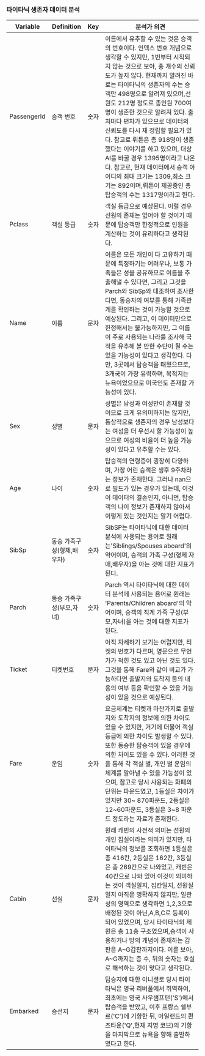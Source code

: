 ### 타이타닉 생존자 데이터 분석

| Variable | Definition | Key | 분석가 의견 |
| -- | -- | -- | -- |
|  PassengerId  | 승객 번호 | 숫자 | 이름에서 유추할 수 있는 것은 승객의 번호이다. 인덱스 번호 개념으로 생각할 수 있지만, 1번부터 시작되지 않는 것으로 보아, 총 개수의 신뢰도가 높지 않다. 현재까지 알려진 바로는 타이타닉의 생존자의 수는 승객만 498명으로 알려져 있으며,선원도 212명 정도로 총인원 700여명이 생존한 것으로 알려져 있다. 출처마다 편차가 있으므로 데이터의 신뢰도를 다시 재 정립할 필요가 있다. 참고로 뤼튼은 총 918명이 생존했다는 이야기를 하고 있으며, 대상 AI를 바꿀 경우 1395명이라고 나온다. 참고로, 현재 데이터에서 승객 아이디의 최대 크기는 1309,최소 크기는 892이며,뤼튼이 제공중인 총 탑승객의 수는 1317명이라고 한다. |
|  Pclass  | 객실 등급 | 숫자 | 객실 등급으로 예상된다. 이럴 경우 선원의 존재는 없어야 할 것이기 때문에 탑승객만 한정적으로 인원을 계산하는 것이 유리하다고 생각된다.|
|  Name  | 이름 | 문자 | 이름은 모든 개인이 다 고유하기 때문에 특정하기는 어려우나, 보통 가족들은 성을 공유하므로 이름을 추출해낼 수 있다면, 그리고 그것을 Parch와 SibSp와 대조하여 조사한다면, 동승자의 여부를 통해 가족관계를 확인하는 것이 가능할 것으로 예상된다. 그리고, 이 데이터만으로 한정해서는 불가능하지만, 그 이름이 주로 사용되는 나라를 조사해 국적을 유추해 볼 만한 수단이 될 수는 있을 가능성이 있다고 생각한다. 다만, 3곳에서 탑승객을 태웠으므로, 3개국이 가장 유력하며, 목적지는 뉴욕이었으므로 미국인도 존재할 가능성이 있다. |
|  Sex  | 성별 | 문자 | 성별은 남성과 여성만이 존재할 것이므로 크게 유의미하지는 않지만, 통상적으로 생존자의 경우 남성보다는 여성을 더 우선시 할 가능성이 높으므로 여성의 비율이 더 높을 가능성이 있다고 유추할 수는 있다. |
|  Age  | 나이 | 숫자 | 탑승객의 연령층이 굉장히 다양하며, 가장 어린 승객은 생후 9주차라는 정보가 존재한다. 그러나 nan으로 필드가 있는 경우가 있는데, 이것이 데이터의 결손인지, 아니면, 탑승객의 나이 정보가 존재하지 않아서 이렇게 있는 것인지는 알기 어렵다. |
|  SibSp  | 동승 가족구성(형제,배우자) | 숫자 | SibSP는 타이타닉에 대한 데이터 분석에 사용되는 용어로 원래는'Siblings/Spouses aboard'의 약어이며, 승객의 가족 구성(형제 자매,배우자)을 아는 것에 대한 지표가 된다. |
|  Parch  | 동승 가족구성(부모,자녀) | 숫자 | Parch 역시 타이타닉에 대한 데이터 분석에 사용되는 용어로 원래는 'Parents/Children aboard'의 약어이며, 승객의 직계 가족 구성(부모,자녀)을 아는 것에 대한 지표가 된다. |
|  Ticket  | 티켓번호 | 문자 | 아직 자세하기 보기는 어렵지만, 티켓의 번호가 다르며, 영문으로 무언가가 적힌 것도 있고 아닌 것도 있다. 그것을 통해 Fare와 같이 비교가 가능하다면 출발지와 도착지 등의 내용의 여부 등을 확인할 수 있을 가능성이 있을 것으로 예상된다. |
|  Fare  | 운임 | 숫자 | 요금체계는 티켓과 마찬가지로 출발지와 도착지의 정보에 의한 차이도 있을 수 있지만, 거기에 더불어 객실 등급에 의한 차이도 발생할 수 있다. 또한 동승한 탑승객이 있을 경우에 의한 차이도 있을 수 있다. 이러한 것을 통해 각 객실 별, 개인 별 운임의 체계를 알아낼 수 있을 가능성이 있으며, 참고로 당시 사용되는 화폐의 단위는 파운드였고, 1등실은 차이가 있지만 30~ 870파운드, 2등실은 12~60파운드, 3등실은 3~8 파운드 정도라는 자료가 존재한다. |
|  Cabin  | 선실 | 문자 | 원래 캐빈의 사전적 의미는 선원의 개인 침실이라는 의미가 있지만, 타이타닉의 정보를 조회하면 1등실은 총 416칸, 2등실은 162칸, 3등실은 총 269칸으로 나와있고, 캐빈은 40칸으로 나와 있어 이것이 의미하는 것이 객실일지, 짐칸일지, 선원실일지 아직은 명확하지 않지만, 일관성의 영역으로 생각하면 1,2,3으로 배정된 것이 아닌,A,B,C로 등록이 되어 있었으며, 당시 타이타닉의 제원은 총 11층 구조였으며,승객이 사용하거나 방의 개념이 존재하는 갑판은 A~G갑판까지이다. 이를 보아, A~G까지는 층 수, 뒤의 숫자는 호실로 해석하는 것이 맞다고 생각된다.  |
|  Embarked  | 승선지 | 문자 | 탑승지에 대한 이니셜로 당시 타이타닉은 영국 리버풀에서 취역하여, 최초에는 영국 사우샘프턴('S')에서 탑승객을 받았고, 이후 프랑스 쉘부르('C')에 기항한 뒤, 아일랜드의 퀸즈타운('Q',현재 지명 코브)의 기항을 마지막으로 뉴욕을 향해 출발하였다고 한다. |